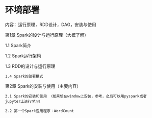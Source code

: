 # 环境部署

内容：运行原理，RDD设计，DAG，安装与使用

第1章 Spark的设计与运行原理（大概了解）

1.1 Spark简介

1.2 Spark运行架构

1.3 RDD的设计与运行原理

    1.4 Spark的部署模式

第2章 Spark的安装与使用（主要内容）

    2.1 Spark的安装和使用 （如果想在window上安装，参考，之后可以用pyspark或者jupyter上进行学习）

    2.2 第一个Spark应用程序：WordCount
